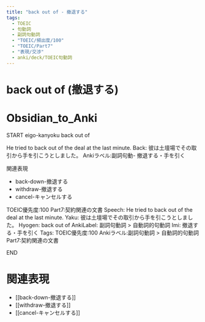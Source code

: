 ```yaml
---
title: "back out of - 撤退する"
tags:
  - TOEIC
  - 句動詞
  - 副詞句動詞
  - "TOEIC/頻出度/100"
  - "TOEIC/Part7"
  - "表現/交渉"
  - anki/deck/TOEIC句動詞
---
```


# back out of (撤退する)

# Obsidian_to_Anki
START
eigo-kanyoku
back out of

He tried to back out of the deal at the last minute.
Back:
彼は土壇場でその取引から手を引こうとしました。
Ankiラベル:副詞句動- 撤退する・手を引く

関連表現
- back-down-撤退する
- withdraw-撤退する
- cancel-キャンセルする

TOEIC優先度:100
Part7:契約関連の文書
Speech: He tried to back out of the deal at the last minute.
Yaku: 彼は土壇場でその取引から手を引こうとしました。
Hyogen: back out of
AnkiLabel: 副詞句動詞 > 自動詞的句動詞
Imi: 撤退する・手を引く
Tags: TOEIC優先度:100 Ankiラベル:副詞句動詞 > 自動詞的句動詞 Part7:契約関連の文書
<!--ID: 1751043183019-->
END

# 関連表現
- [[back-down-撤退する]]
- [[withdraw-撤退する]]
- [[cancel-キャンセルする]]
